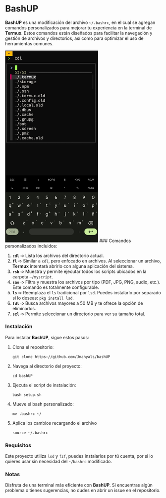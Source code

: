 # BashUP

**BashUP** es una modificación del archivo `~/.bashrc`, en el cual se agregan comandos personalizados para mejorar tu experiencia en la terminal de **Termux**. Estos comandos están diseñados para facilitar la navegación y gestión de archivos y directorios, así como para optimizar el uso de herramientas comunes.

<img src="image/uno.jpg" width="300">
### Comandos personalizados incluidos:

1. **`cdl`** ➩ Lista los archivos del directorio actual.
2. **`fl`** ➩ Similar a `cdl`, pero enfocado en archivos. Al seleccionar un archivo, **Termux** intentará abrirlo con alguna aplicación del sistema.
3. **`rsh`** ➩ Muestra y permite ejecutar todos los scripts ubicados en la carpeta `~/myscript`.
4. **`sao`** ➩ Filtra y muestra los archivos por tipo (PDF, JPG, PNG, audio, etc.). Este comando es totalmente configurable.
5. **`ls`** ➩ Reemplaza el `ls` tradicional por `lsd`. Puedes instalarlo por separado si lo deseas: `pkg install lsd`.
6. **`fdl`** ➩ Busca archivos mayores a 50 MB y te ofrece la opción de eliminarlos.
7. **`szl`** ➩ Permite seleccionar un directorio para ver su tamaño total.

### Instalación

Para instalar **BashUP**, sigue estos pasos:

1. Clona el repositorio:

    ```
    git clone https://github.com/Jmahyals/bashUP
    ```
3. Navega al directorio del proyecto:

    ```
    cd bashUP
    ```
4. Ejecuta el script de instalación:

    ```
    bash setup.sh
    ```
5. Mueve el bash personalizado:
 
   ```
   mv .bashrc ~/
   ```
   
7. Aplica los cambios recargando el archivo 

    ```
    source ~/.bashrc
    ```

### Requisitos

Este proyecto utiliza `lsd` y `fzf`, puedes instalarlos por tú cuenta, por si lo quieres usar sin necesidad del `~/bashrc` modificado.

### Notas

Disfruta de una terminal más eficiente con **BashUP**. Si encuentras algún problema o tienes sugerencias, no dudes en abrir un issue en el repositorio.
